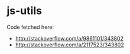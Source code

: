 # js-utils
Code fetched here:

* http://stackoverflow.com/a/9861101/343802
* http://stackoverflow.com/a/2117523/343802
